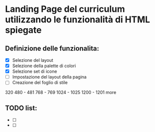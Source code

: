 # Landing Page del curriculum utilizzando le funzionalità di HTML spiegate

## Definizione delle funzionalita:

- [X] Selezione del layout
- [X] Selezione della palette di colori
- [X] Selezione set di icone
- [ ] Impostazione del layout della pagina
- [ ] Creazione del foglio di stile

320 480 - 481 768 - 769 1024 - 1025 1200 - 1201 more

## TODO list:

- [ ] 
- [ ] 